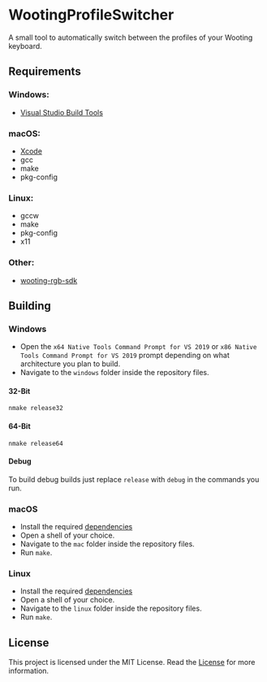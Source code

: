 # WootingProfileSwitcher
A small tool to automatically switch between the profiles of your Wooting keyboard.

## Requirements
### Windows:
- [Visual Studio Build Tools](https://visualstudio.microsoft.com/downloads/#build-tools-for-visual-studio-2019)

### macOS:
- [Xcode]
- gcc
- make
- pkg-config

### Linux:
- gccw
- make
- pkg-config
- x11

### Other:
- [wooting-rgb-sdk]

## Building
### Windows
- Open the `x64 Native Tools Command Prompt for VS 2019` or `x86 Native Tools Command Prompt for VS 2019` prompt depending on what architecture you plan to build.
- Navigate to the `windows` folder inside the repository files.
#### 32-Bit
```
nmake release32
```
#### 64-Bit
```
nmake release64
```
#### Debug
To build debug builds just replace `release` with `debug` in the commands you run.

### macOS
- Install the required [dependencies](#macOS)
- Open a shell of your choice.
- Navigate to the `mac` folder inside the repository files.
- Run `make`.

### Linux
- Install the required [dependencies](#Linux)
- Open a shell of your choice.
- Navigate to the `linux` folder inside the repository files.
- Run `make`.

## License
This project is licensed under the MIT License. Read the [License](https://github.com/ShayBox/WootingProfileSwitcher/blob/master/LICENSE) for more information.

[wooting-rgb-sdk]:https://github.com/WootingKb/wooting-rgb-sdk
[Xcode]:https://apps.apple.com/us/app/xcode/id497799835